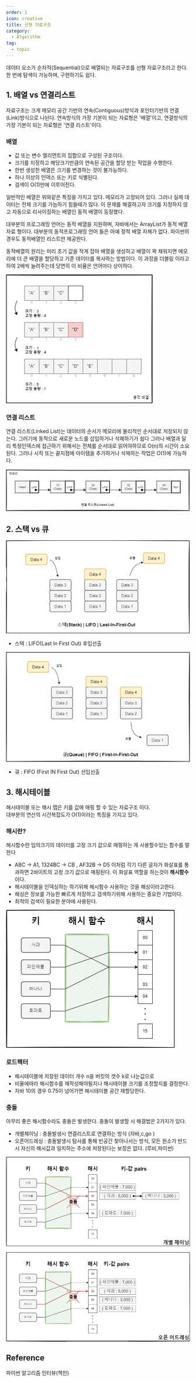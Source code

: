 ```yaml
---
order: 1
icon: creative
title: 선형 자료구조
category:
  - Algorithm
tag:
  - topic
---
```


데이터 요소가 순차적(Sequential)으로 배열되는 자료구조를 선형 자료구조라고 한다. 한 번에 탐색이 가능하며, 구현하기도 쉽다.

## 1. 배열 vs 연결리스트

자료구조는 크게 메모리 공간 기반의 연속(Contiguous)방식과 포인터기반의 연결(Link)방식으로 나뉜다.
연속방식의 가장 기본이 되는 자료형은 '배열'이고, 연결방식의 가장 기본이 되는 자료형은 '연결 리스트'이다.

### 배열

- 값 또는 변수 엘리먼트의 집합으로 구성된 구조이다.
- 크기를 지정하고 해당크기만큼의 연속된 공간을 할당 받는 작업을 수행한다.
- 한번 생성한 배열은 크기를 변경하는 것이 불가능하다.
- 하나 이상의 인덱스 또는 키로 식별된다.
- 검색이 O(1)만에 이루어진다.

일반적인 배열은 위와같은 특징을 가지고 있다. 메모리가 고정되어 있다. 그러나
실제 데이터는 전체 크기를 가늠하기 힘들때가 많다. 이 문제를 해결하고자 크기를 지정하지 않고 자동으로
리사이징하는 배열인 동적 배열이 등장했다.

대부분의 프로그래밍 언어는 동적 배열을 지원하며, 자바에서는 ArrayList가 동적 배열 자료 형이다.
대부분의 동적프로그래밍 언어 들은 아예 정적 배열 자체가 없다. 파이썬의 경우도 동적배열인 리스트만 제공한다.

동적배열의 원리는 미리 초기 값을 작게 잡아 배열을 생성하고 배열이 꽉 채워지면 메모리에 더 큰 배열을 할당하고 기존 데이터를 복사하는 방법이다. 이 과정을 더블링 이라고 하여 2배씩 늘려주는데 당연히 이 비율은 언어마다 상이하다.

![동적배열](./img/array-%EB%8F%99%EC%A0%81.png)

### 연결 리스트

연결 리스트(Linked List)는 데이터의 순서가 메모리에 물리적인 순서대로 저장되지 않는다. 그러기에 동적으로 새로운 노드를 삽입하거나 삭제하기가 쉽다 그러나 배열과 달리 특정인덱스에 접근하기 위해서는 전체를 순서대로 읽어야하므로 O(n)의 시간이 소요된다. 그러나 시작 또는 끝지점에 아이템을 추가하거나 삭제하는 작업은 O(1)에 가능하다.

![연결리스트](./img/linked-list.png)

## 2. 스택 vs 큐

![스택](./img/stack.png)

- 스택 : LIFO(Last In First Out) 후입선출

![큐](./img/queue.png)

- 큐 : FIFO (First IN First Out) 선입선출

## 3. 해시테이블

해시테이블 또는 해시 맵은 키를 값에 매핑 할 수 있는 자료구조 이다.  
대부분의 연산의 시간복잡도가 O(1)이라는 특징을 가지고 있다.

### 해시란?

해시함수란 임의크기의 데이터를 고정 크기 값으로 매핑하는 게 사용할수있는 함수를 말한다

- ABC -> A1, 1324BC -> CB , AF32B -> D5 이처럼 각기 다른 글자가 화살표를 통과하면 2바이트의 고정 크기 값으로 매핑된다. 이 화살표 역할을 하는것이 **해시함수**이다.
- 해시테이블을 인덱싱하는 하기위해 해시함수 사용하는 것을 해싱이라고한다.
- 해싱은 정보를 가능한 빠르게 저장하고 검색하기위해 사용하는 중요한 기법이다.
- 최적의 검색이 필요한 분야에 사용된다.

![해시함수를 통한 해싱 과정](./img/hash-1.png)

### 로드팩터

- 해시테이블에 저장된 데이터 개수 n을 버킷의 갯수 k로 나눈값으로
- 비율에따라 해시함수를 재작성해야될지나 해시테이블 크기를 조정할지를 결정한다.
- 자바 10의 경우 0.75이 넘어가면 해시테이블 공간 재할당한다.

### 충돌

아무리 좋은 해시함수라도 충돌은 발생한다. 충돌이 발생할 시 해결법은 2가지가 있다.

- 개별체이닝 : 충돌발생시 연결리스트로 연결하는 방식 (자바,c,go )
- 오픈어드레싱 : 충돌발생시 탐사를 통해 빈공간 찾아나서는 방식, 모든 원소가 반드시 자신의 해시값과 일치하는 주소에 저장된다는 보장은 없다. (루비,파이썬)

![개별체이닝](./img/hash-2.png)

![오픈어드레싱](./img/hash-3.png)

## Reference

파이썬 알고리즘 인터뷰(책만)
